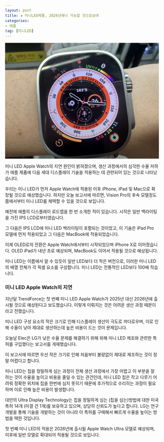 ```yaml
---
layout: post  
title: ✚ 미니LED제품, 2026년에나 가능할 것으로보여
categories:
- 애플
tag: [미니LED]
---
```


<div class="markdown-image">
<img src="/assets/article_images/2023-08-12-mini-led/1.jpeg" alt="" align="middle"/> </div>

<p class="drop-korean">
미니 LED Apple Watch의 지연 원인이 밝혀졌으며, 생산 과정에서의 심각한 수율 저하가 애플 제품에 다음 세대 디스플레이 기술을 적용하는 데 관련되어 있는 것으로 나타났습니다. 
</p>

우리는 미니 LED가 먼저 Apple Watch에 적용된  이후 iPhone, iPad 및 Mac으로 확장될 것으로 예상했습니다. 하지만 오늘 보고서에 따르면, Vision Pro의 후속 모델정도쯤에서부터 미니 LED를 채택할 수 있을 것으로 보입니다. 

예전에 애플의 디스플레이 로드맵을 한 번 소개한 적이 있습니다. 시작은 일반 백라이팅을 가진 IPS LCD로부터였습니다. 

그 다음은 IPS LCD에 미니 LED 백라이팅이 포함되는 것이었고, 이 기술은 iPad Pro 모델에 먼저 적용되었고 그 다음은 MacBook에 적용되었습니다. 

이제 OLED로의 전환은 Apple Watch에서부터 시작되었으며 iPhone X로 이어졌습니다.  OLED iPad가 내년 초로 예상되며, MacBook도 이어서 적용될 것으로 예상됩니다.

미니 LED는 이름에서 알 수 있듯이 일반 LED보다 더 작은 버전으로, 이러한 미니 LED의 배열 전체가 각 픽셀 요소를 구성합니다. 미니 LED는 전통적인 LED보다 100배 작습니다.

### 미니 LED Apple Watch의 지연
지난달 TrendForce는 첫 번째 미니 LED Apple Watch가 2025년 대신 2026년에 출시될 것으로 예상된다고 보도했습니다. 이렇게 미뤄지는 것은 어려운 생산 과정 때문이라고 전했습니다. 

미니 LED 구성 요소의 작은 크기로 인해 디스플레이 생산이 극도로 까다로우며, 이로 인해 수율이 낮아 제대로 생산하는데 높은 비용이 드는 것이 문제입니다. 

오늘날 Elec은 LG가 낮은 수율 문제를 해결하기 위해 위해 미니 LED 제조와 관련한 특허를 구입했다는 보고서를 게재했습니다.

이 보고서에 따르면 우선 작은 크기로 인해 처음부터 불량없이 제대로 제조하는 것이 정말 어렵다고 합니다. 

미니 LED는 칩을 정밀하게 심는 과정이 전체 생산 과정에서 가장 어렵고 이 부분을 잘 하는 것이 수율을 높이고 비용을 줄일 수 있는 관건인데, 미니 LED 칩은 작고 다루기 어려워 정확한 위치에 칩을 한번에 심지 못히기 때문에 추가적으로 수리히는 과정이 필요하며 이로 인해 높은 비용이 발생합니다.

대만의 Ultra Display Technology는 칩을 정밀하게 심는 (칩을 심는)방법에 대한 미국 특허 14개 (미결 건 1개)를 보유하고 있으며, 상당히 신뢰도가 높다고 합니다. LG는 연구개발을 통해 기술을 개발하는 것이 아니라 이 특허를 구매해서 빠르게 수율을 높이는 방법을 택한 것입니다. 

첫 번째 미니 LED의 적용은 2026년에 출시될 Apple Watch Ultra 모델로 예상되며, 이후에 일반 모델로 확대되어 적용될 것으로 보입니다. 